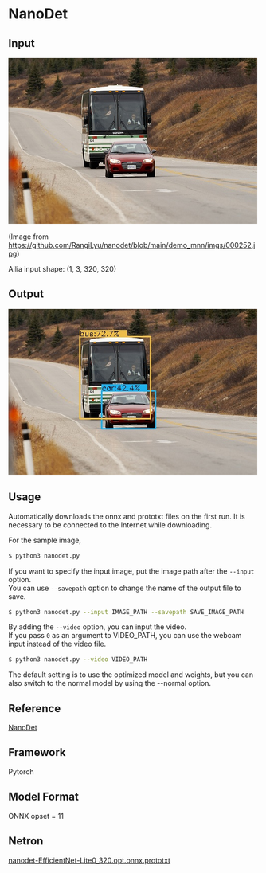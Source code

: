 # NanoDet

## Input

![Input](input.jpg)

(Image from https://github.com/RangiLyu/nanodet/blob/main/demo_mnn/imgs/000252.jpg)

Ailia input shape: (1, 3, 320, 320)

## Output

![Output](output.jpg)

## Usage

Automatically downloads the onnx and prototxt files on the first run.
It is necessary to be connected to the Internet while downloading.

For the sample image,
``` bash
$ python3 nanodet.py
```

If you want to specify the input image, put the image path after the `--input` option.  
You can use `--savepath` option to change the name of the output file to save.
```bash
$ python3 nanodet.py --input IMAGE_PATH --savepath SAVE_IMAGE_PATH
```

By adding the `--video` option, you can input the video.   
If you pass `0` as an argument to VIDEO_PATH, you can use the webcam input instead of the video file.
```bash
$ python3 nanodet.py --video VIDEO_PATH
```

The default setting is to use the optimized model and weights, but you can also switch to the normal model by using the --normal option.

## Reference

[NanoDet](https://github.com/RangiLyu/nanodet)

## Framework

Pytorch

## Model Format

ONNX opset = 11

## Netron

[nanodet-EfficientNet-Lite0_320.opt.onnx.prototxt](https://netron.app/?url=https://storage.googleapis.com/ailia-models/nanodet/nanodet-EfficientNet-Lite0_320.opt.onnx.prototxt)
